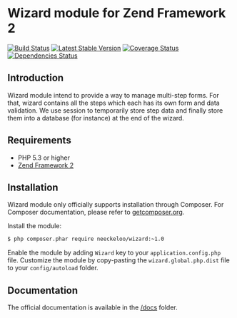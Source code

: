 Wizard module for Zend Framework 2
==================================

[![Build Status](https://secure.travis-ci.org/neeckeloo/Wizard.png?branch=master)](http://travis-ci.org/neeckeloo/Wizard)
[![Latest Stable Version](https://poser.pugx.org/neeckeloo/Wizard/v/stable.png)](https://packagist.org/packages/neeckeloo/Wizard)
[![Coverage Status](https://coveralls.io/repos/neeckeloo/Wizard/badge.png?branch=master)](https://coveralls.io/r/neeckeloo/Wizard)
[![Dependencies Status](http://depending.in/neeckeloo/Wizard.png)](http://depending.in/neeckeloo/Wizard)

Introduction
------------

Wizard module intend to provide a way to manage multi-step forms. For that, wizard contains all the steps which each has its own form and data validation. We use session to temporarily store step data and finally store them into a database (for instance) at the end of the wizard.

Requirements
------------

* PHP 5.3 or higher
* [Zend Framework 2](https://github.com/zendframework/zf2)

Installation
------------

Wizard module only officially supports installation through Composer. For Composer documentation, please refer to
[getcomposer.org](http://getcomposer.org/).

Install the module:

```sh
$ php composer.phar require neeckeloo/wizard:~1.0
```

Enable the module by adding `Wizard` key to your `application.config.php` file. Customize the module by copy-pasting
the `wizard.global.php.dist` file to your `config/autoload` folder.

## Documentation

The official documentation is available in the [/docs](/docs) folder.
